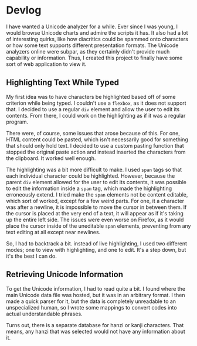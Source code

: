 # Devlog

I have wanted a Unicode analyzer for a while. Ever since I was young, I would browse Unicode charts and admire the scripts it has. It also had a lot of interesting quirks, like how diacritics could be spammed onto characters or how some text supports different presentation formats. The Unicode analyzers online were subpar, as they certainly didn't provide much capability or information. Thus, I created this project to finally have some sort of web application to view it.

## Highlighting Text While Typed

My first idea was to have characters be highlighted based off of some criterion while being typed. I couldn't use a `flexbox`, as it does not support that. I decided to use a regular `div` element and allow the user to edit its contents. From there, I could work on the highlighting as if it was a regular program.

There were, of course, some issues that arose because of this. For one, HTML content could be pasted, which isn't necessarily good for something that should only hold text. I decided to use a custom pasting function that stopped the original paste action and instead inserted the characters from the clipboard. It worked well enough.

The highlighting was a bit more difficult to make. I used `span` tags so that each individual character could be highlighted. However, because the parent `div` element allowed for the user to edit its contents, it was possible to edit the information inside a `span` tag, which made the highlighting erroneously extend. I tried make the `span` elements not be content editable, which sort of worked, except for a few weird parts. For one, it a character was after a newline, it is impossible to move the cursor in between them. If the cursor is placed at the very end of a text, it will appear as if it's taking up the entire left side. The issues were even worse on Firefox, as it would place the cursor inside of the uneditable `span` elements, preventing from any text editing at all except near newlines.

So, I had to backtrack a bit. instead of live highlighting, I used two different modes; one to view with highlighting, and one to edit. It's a step down, but it's the best I can do.

## Retrieving Unicode Information

To get the Unicode information, I had to read quite a bit. I found where the main Unicode data file was hosted, but it was in an arbitrary format. I then made a quick parser for it, but the data is completely unreadable to an unspecialized human, so I wrote some mappings to convert codes into actual understandable phrases.

Turns out, there is a separate database for hanzi or kanji characters. That means, any hanzi that was selected would not have any information about it.